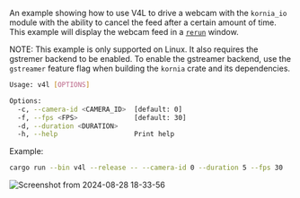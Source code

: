 An example showing how to use V4L to drive a webcam with the `kornia_io` module with the ability to cancel the feed after a certain amount of time. This example will display the webcam feed in a [`rerun`](https://github.com/rerun-io/rerun) window.

NOTE: This example is only supported on Linux. It also requires the gstremer backend to be enabled. To enable the gstreamer backend, use the `gstreamer` feature flag when building the `kornia` crate and its dependencies.

```bash
Usage: v4l [OPTIONS]

Options:
  -c, --camera-id <CAMERA_ID>  [default: 0]
  -f, --fps <FPS>              [default: 30]
  -d, --duration <DURATION>
  -h, --help                   Print help
```

Example:

```bash
cargo run --bin v4l --release -- --camera-id 0 --duration 5 --fps 30
```

![Screenshot from 2024-08-28 18-33-56](https://github.com/user-attachments/assets/783619e4-4867-48bc-b7d2-d32a133e4f5a)
